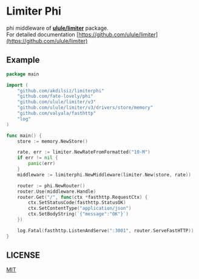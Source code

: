# Limiter Phi
phi middleware of **[ulule/limiter](https://github.com/ulule/limiter)** package.\
For detailed documentation [https://github.com/ulule/limiter](https://github.com/ulule/limiter)

## Example
```go
package main

import (
    "github.com/akdilsiz/limiterphi"
    "github.com/fate-lovely/phi"
    "github.com/ulule/limiter/v3"
    "github.com/ulule/limiter/v3/drivers/store/memory"
    "github.com/valyala/fasthttp"
    "log"
)

func main() {
    store := memory.NewStore()

    rate, err := limiter.NewRateFromFormatted("10-M")
    if err != nil {
        panic(err)
    } 
    middleware := limiterphi.NewMiddleware(limiter.New(store, rate))

    router := phi.NewRouter()
    router.Use(middleware.Handle)
    router.Get("/", func(ctx *fasthttp.RequestCtx) {
        ctx.SetStatusCode(fasthttp.StatusOK)
        ctx.SetContentType("application/json")
        ctx.SetBodyString(`{"message":"OK"}`)
    })

    log.Fatal(fasthttp.ListenAndServe(":3001", router.ServeFastHTTP))
}
```

## LICENSE
[MIT](https://github.com/akdilsiz/limiterphi/LICENSE) 